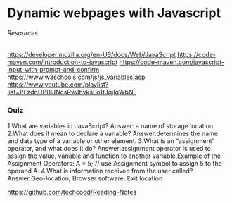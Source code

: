 # Dynamic webpages with Javascript

###### Resources
https://developer.mozilla.org/en-US/docs/Web/JavaScript
https://code-maven.com/introduction-to-javascript
https://code-maven.com/javascript-input-with-prompt-and-confirm
https://www.w3schools.com/js/js_variables.asp
https://www.youtube.com/playlist?list=PLzdnOPI1iJNcsRwJhvksEo1tJqjIqWbN-


### Quiz
1.What are variables in JavaScript?
Answer: a name of storage location
2.What does it mean to declare a variable?
Answer:determines the name and data type of a variable or other element.
3.What is an “assignment” operator, and what does it do?
Answer:assignment operator is used to assign the value, variable and function to another variable.Example of the Assignment Operators: A = 5; // use Assignment symbol to assign 5 to the operand A. 
4.What is information received from the user called?
Answer:Geo-location; Browser software; Exit location

https://github.com/techcodd/Reading-Notes
